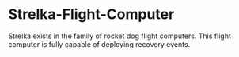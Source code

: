 # Strelka-Flight-Computer
Strelka exists in the family of rocket dog flight computers. This flight computer is fully capable of deploying recovery events.
